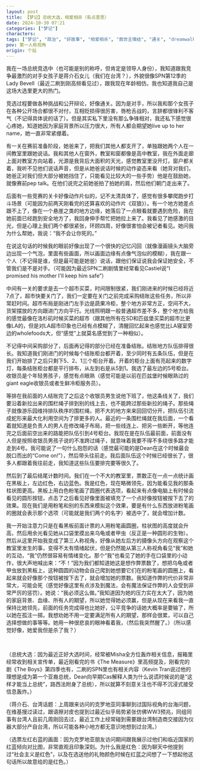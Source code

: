 ```yaml
---
layout: post
title: 【梦记】总统大选，相爱相杀（有点意思）
date: 2024-10-30 07:21
categories: ["梦记"]
characters: 
tags: ["梦记", "政治", "好故事", "相爱相杀", "救世主情结", "通关", "dreamwalk"]
pov: 第一人称视角
origin: 个站
---
```


我在一场总统竞选中（也可能是别的称呼，但肯定是领导人身份），我知道跟我竞争最激烈的对手女孩子是蒋介石女儿（我们在台湾？），外貌很像SPN第12季的Lady Bevell（最近二刷到刚高频看见过），跟我现在年龄相仿。我也知道我自己是这场大选里更大的热门。

竞选过程要做各种挑战和公开辩论，好像通关。因为是对手，所以我和那个女孩子在各种公开场合都很不对付，互相贬损得很厉害，唇枪舌战的，言辞都很锋利不客气（不记得具体说的话了）。但是其实私下里没有那么争锋相对，我还私下感觉很心疼她，知道她因为家庭背景所以压力很大，所有人都会期望她live up to her name，她一直非常紧绷着。

有一关在赛前准备阶段，她爸来了，把我们其他人都支开了，单独跟她两个人在一间教室里跟她说话。我和其他人在窗外，教室和窗都像是高中教室，我在外面走廊上面对教室方向站着，光源是我背后大面积的天光，感觉教室里没开灯。窗户都关着，我听不见他们说话声音，但是从她爸说话时候的动作姿态来看（她背对我们，她爸正对我们但大部分被她挡住了，只能看见比较大的一些手势）他是在鼓励她，就像赛前pep talk。在他们说完之前她爸拍了拍她的肩，然后他们朝门走出来了。

后面有一些竞赛的关卡好像动作片似的，记不太清具体了，感觉有很多攀爬跑步打斗场景（可能因为前两天刚看完的还算喜欢的动作片《双狼》）。有一个地方她差点跟不上了，像在一个悬崖之类的地方边缘，她落后了一点眼看就要遇到危险，我在她前面已经跑到安全地方了，我回身伸手帮忙把她拉上来了。我看见了她感激的目光，但是心理上我们两个都很紧张，环顾四周，好像很害怕会被记者看见。她问我为什么帮她，我说：“我不会让你死的。”

在说这句话的时候我的眼前好像出现了一个很快的记忆闪回（就像漫画镜头大脑旁边出现一个气泡，里面有些画面，所以画面边缘有点像气泡似的模糊），我在跟一个人（不记得是谁，但是最可能是她爸）说话，跟他们保证说我会保证她安全，不管我们是不是对手。（可能因为最近SPN二刷剧情里经常看见Castiel说“I promised his mother I'll keep him safe”）

中间有一关的要求是去一个超市买菜，时间限制很紧，我们刚进来的时候已经将近7点了，超市快要关门了，我们一定要在关门之前完成采购结账这些任务，所以非常赶时间。超市布局是刚进门左手边是蔬果冷柜，整个地方非常方正，空间不大，货架摆放的方向跟进门方向平行。光线照明跟一般普通超市差不多，整个地方给我的感觉最像在洛杉矶时候买菜的超市（跟其他所有在SD和匹兹堡买菜的超市比更像LA的，但是对LA超市印象也已经有点模糊了，清醒回忆起来也感觉比LA寝室旁边的wholefoods大，但“感觉”上就莫名感觉到了一种相似）。

不记得中间采购部分了，后面再记得的部分已经在准备结账。结账地方队伍排得很长。我知道我们刚进门的时候每个结账柜台都开着，至少同时有五条队伍，但是在我们开始排了之后只剩下5、2、1三个柜台开着。开着的柜台上面有亮起来的数字灯，每条结账柜台都是平行排布，从左到右是从5到1。我选了最左边的5号柜台。收银员是个年轻男孩子，感觉有点眼熟（感觉可能是以前在匹兹堡时候眼熟过的giant eagle收银员或者生鲜冷柜服务员）。

等排在我前面的人结账完了之后这个收银员男生说他下班了，他这条线关了，我们要沿着新拉出来的围栏绳子排到别的线上去，也不能跨过那些新拉的绳子。那些绳子就像游乐园维持排队秩序的围栏绳，把不大的地方来来回回切分开，把队伍引流成蛇形来最大化利用空间为了排更多的人。最近的一条围栏绳就在我后面，一个看着就知道是负责人的男人在修改绳子布局，把一些线连上、把另一些断开，等他连完之后面前空出来的路能把队伍引到4号柜台。我现在是在队伍最前面，前面没有人但是按照收银员男孩子说的不准跨过绳子，就意味着我要不得不多绕很多路才能走到4号。我可能说了一句什么抱怨的话（感觉最可能的是Dean在这个时候最会脱口而出的“Come on!”），然后带头往前走。我后面队伍这个时候已经很长了，很多人都跟着我往前走，我知道这些队伍要排完要等很久了。

然后到了最后结尾计数时间。我们在一个不大的教室里，票数正在一点一点统计画在黑板上，左边红色，右边蓝色。我是红色，现在略微领先，因为能看见我的那条柱状图更高。黑板上用白色粉笔画了圆圈代表选项，看起来有点像电脑上有时候会看见的圆形按钮，点击了之后看见好像里面被填充了一个点好像按钮被按下去了的效果。现在我们是用粉笔和别的东西来模拟这个效果，要是有什么东西放进粉笔画的圈就会表示那个选项（可能就是我们两个的名字）被选中了，就会增加计数。

我一开始注意力只是在看黑板前面计票的人用粉笔画圆圈，柱状图的高度就会升高，然后用余光看见她从口袋里摸出来乌龟或者甲虫（反正是一种圆形的生物）。然后从这里开始我变成了第三人称视角，好像从她左后方的摄像头方向在观察这个教室里发生的事，变得不太有情绪起伏，但是仍然能从第三人称视角看见“我”和她的互动，“我”仍然很容易有情绪变化。那个“我”也看见了她的手在口袋里的小动作，很大声地喊出来：“不！”因为我们都知道她这是想作弊票数了，想把乌龟或者甲虫放到黑板上，这种圆圆的动物会自己爬到她想要它们在的粉笔画的圆圈上，看起来就会好像那个按钮被按下去了，就会增加她的票数。我知道作弊的代价非常非常大，可能会死（感觉好像这里有点涉及到魔法，会有魔法保证作弊的人会受到非常严厉的惩罚）。她说：“我必须这么做。”我知道因为她的压力实在太大了，因为她的家庭背景、血缘、所有人的期望，所以她觉得她必须赢，但是从现在来看我一直保持比她领先，前面的任务完成得也比她好，公平竞争的话她大概率是要输了，所以她在孤注一掷。我想劝她不用一定要满足所有人的期望，那样会很累，可以自己选择想做的事等等。她用一种很悲哀的眼神看着我，（然后我突然醒了。）（所以感觉好像，她爱我但是杀了我？）

<br>

（总统大选：因为最近正好大选时间，经常被Misha全方位轰炸相关信息，报箱里经常收到相关宣传单，最近刚看完的书《The Measure》里高频提及，刚看完的剧《The Boys》第四季也有，二刷的SPN里也有相关内容（Kevin Tran说过他的理想是成为第一个亚裔总统，Dean向早期Cas解释人类为什么说谎时候说的是“这样才能当上总统”，路西法附身了总统），所以就算不刻意关注也不得不沉浸式接受信息轰炸。）

（蒋介石、台湾话题：上周跟来访问的克罗地亚同事聊到过国际视角的台海问题，在维基搜过读过，跟语擦对皮也提到过最近似乎局势紧张仿佛WW3预兆，同组同事有台湾人且前几周刚回去过，最近工作上经常碰到需要跟台湾制造商交接因为仪器大部分产自台湾，所以可能各种小地方都无意识地想到过台湾。）

（选票左红右蓝的画面：因为克罗地亚朋友访问期间跟我展示过他们和临近国家的红蓝倾向对比图，非常直观且印象深刻。为什么我是红色：因为聊天中他提到过“社会主义是红色”，以及在选送他的礼物颜色时候在红蓝之间想了一下想起他这句话所以故意给的是红色。）
